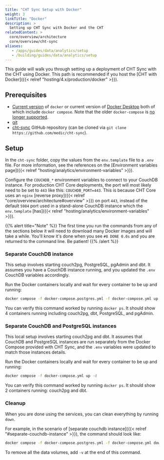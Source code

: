 ```yaml
---
title: "CHT Sync Setup with Docker"
weight: 3
linkTitle: "Docker"
description: >
  Setting up CHT Sync with Docker and the CHT
relatedContent: >
  core/overview/architecture
  core/overview/cht-sync
aliases:
   - /apps/guides/data/analytics/setup
   - /building/guides/data/analytics/setup
---
```


This guide will walk you through setting up a deployment of CHT Sync with the CHT using Docker. This path is recommended if you host the [CHT with Docker]({{< relref "hosting/4.x/production/docker" >}}).

## Prerequisites

- [Current version](https://docs.docker.com/engine/install/) of `docker` or current version of [Docker Desktop](https://www.docker.com/products/docker-desktop/) both of which include `docker compose`. Note that the older `docker-compose` is [no longer supported](https://www.docker.com/blog/announcing-compose-v2-general-availability/).
- [git](https://git-scm.com/book/en/v2/Getting-Started-Installing-Git)
- [cht-sync](https://github.com/medic/cht-sync) GitHub repository (can be cloned via `git clone https://github.com/medic/cht-sync`).

## Setup

In the `cht-sync` folder, copy the values from the `env.template` file to a `.env` file. For more information, see the references on the [Environment variables page]({{< relref "hosting/analytics/environment-variables" >}}).

Configure the `COUCHDB_*` environment variables to connect to your CouchDB instance. For production CHT Core deployments, the port will most likely need to be set to `443` like this: `COUCHDB_PORT=443`. This is because CHT Core uses an `nginx` [reverse proxy]({{< relref "core/overview/architecture#overview" >}}) on port `443`, instead of the default `5984` port used in a stand-alone CouchDB instance which the `env.template` [has]({{< relref "hosting/analytics/environment-variables" >}}).

{{% alert title="Note" %}}
The first time you run the commands from any of the sections below it will need to download many Docker images and will take a while. You'll know it's done when you see `#8 DONE 0.0s` and you are returned to the command line. Be patient!
{{% /alert %}}

### Separate CouchDB instance 

This setup involves starting couch2pg, PostgreSQL, pgAdmin and dbt. It assumes you have a CouchDB instance running, and you updated the `.env` CouchDB variables accordingly.

Run the Docker containers locally and wait for every container to be up and running:
```sh
docker compose -f docker-compose.postgres.yml -f docker-compose.yml up -d
```

You can verify this command worked by running `docker ps`. It should show 4 containers running including couch2pg, dbt, PostgreSQL, and pgAdmin.

### Separate CouchDB and PostgreSQL instances

This local setup involves starting couch2pg and dbt. It assumes that CouchDB and PostgreSQL instances are run separately from the Docker Compose provided with CHT Sync, and the `.env` variables were updated to match those instances details.

Run the Docker containers locally and wait for every container to be up and running:
```sh
docker compose -f docker-compose.yml up -d
```

You can verify this command worked by running `docker ps`. It should show 2 containers running: couch2pg and dbt.

### Cleanup

When you are done using the services, you can clean everything by running `down`.

For example, in the scenario of [separate couchdb instance]({{< relref "#separate-couchdb-instance" >}}), the command should look like:

```sh
docker compose -f docker-compose.postgres.yml -f docker-compose.yml down
```

To remove all the data volumes, add `-v` at the end of this command.
